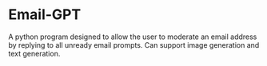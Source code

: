 # Email-GPT
 A python program designed to allow the user to moderate an email address by replying to all unready email prompts. Can support image generation and text generation.
